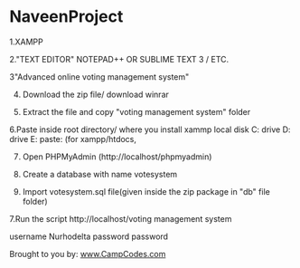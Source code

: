 # NaveenProject
1.XAMPP

2."TEXT EDITOR" NOTEPAD++ OR SUBLIME TEXT 3 / ETC.

3"Advanced online voting management system"

4. Download the zip file/ download winrar

5. Extract the file and copy "voting management system" folder

6.Paste inside root directory/ where you install xammp local disk C: drive D: drive E: paste: (for xampp/htdocs, 

7. Open PHPMyAdmin (http://localhost/phpmyadmin)

8. Create a database with name votesystem

6. Import votesystem.sql file(given inside the zip package in "db" file folder)

7.Run the script http://localhost/voting management system

username  Nurhodelta
password  password

Brought to you by: www.CampCodes.com
